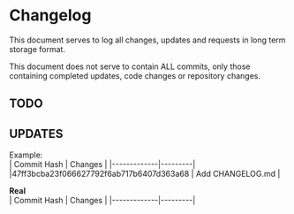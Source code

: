 # Changelog  
This document serves to log all changes, updates and requests in long term storage format.  

This document does not serve to contain ALL commits, only those containing completed updates, code changes or repository changes.

## TODO  

## UPDATES  
Example:  
| Commit Hash | Changes |
|-------------|---------|
|47ff3bcba23f066627792f6ab717b6407d363a68 | Add CHANGELOG.md |  

<strong>Real</strong>  
| Commit Hash | Changes |
|-------------|---------|
